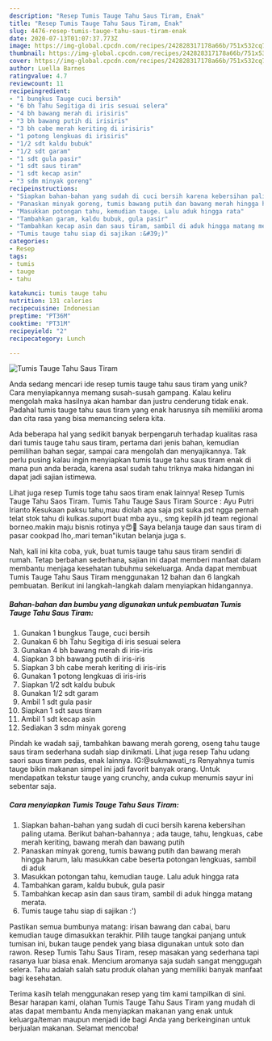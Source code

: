 ```yaml
---
description: "Resep Tumis Tauge Tahu Saus Tiram, Enak"
title: "Resep Tumis Tauge Tahu Saus Tiram, Enak"
slug: 4476-resep-tumis-tauge-tahu-saus-tiram-enak
date: 2020-07-13T01:07:37.773Z
image: https://img-global.cpcdn.com/recipes/242828317178a66b/751x532cq70/tumis-tauge-tahu-saus-tiram-foto-resep-utama.jpg
thumbnail: https://img-global.cpcdn.com/recipes/242828317178a66b/751x532cq70/tumis-tauge-tahu-saus-tiram-foto-resep-utama.jpg
cover: https://img-global.cpcdn.com/recipes/242828317178a66b/751x532cq70/tumis-tauge-tahu-saus-tiram-foto-resep-utama.jpg
author: Luella Barnes
ratingvalue: 4.7
reviewcount: 11
recipeingredient:
- "1 bungkus Tauge cuci bersih"
- "6 bh Tahu Segitiga di iris sesuai selera"
- "4 bh bawang merah di irisiris"
- "3 bh bawang putih di irisiris"
- "3 bh cabe merah keriting di irisiris"
- "1 potong lengkuas di irisiris"
- "1/2 sdt kaldu bubuk"
- "1/2 sdt garam"
- "1 sdt gula pasir"
- "1 sdt saus tiram"
- "1 sdt kecap asin"
- "3 sdm minyak goreng"
recipeinstructions:
- "Siapkan bahan-bahan yang sudah di cuci bersih karena kebersihan paling utama. Berikut bahan-bahannya ; ada tauge, tahu, lengkuas, cabe merah keriting, bawang merah dan bawang putih"
- "Panaskan minyak goreng, tumis bawang putih dan bawang merah hingga harum, lalu masukkan cabe beserta potongan lengkuas, sambil di aduk"
- "Masukkan potongan tahu, kemudian tauge. Lalu aduk hingga rata"
- "Tambahkan garam, kaldu bubuk, gula pasir"
- "Tambahkan kecap asin dan saus tiram, sambil di aduk hingga matang merata."
- "Tumis tauge tahu siap di sajikan :&#39;)"
categories:
- Resep
tags:
- tumis
- tauge
- tahu

katakunci: tumis tauge tahu 
nutrition: 131 calories
recipecuisine: Indonesian
preptime: "PT36M"
cooktime: "PT31M"
recipeyield: "2"
recipecategory: Lunch

---
```



![Tumis Tauge Tahu Saus Tiram](https://img-global.cpcdn.com/recipes/242828317178a66b/751x532cq70/tumis-tauge-tahu-saus-tiram-foto-resep-utama.jpg)

Anda sedang mencari ide resep tumis tauge tahu saus tiram yang unik? Cara menyiapkannya memang susah-susah gampang. Kalau keliru mengolah maka hasilnya akan hambar dan justru cenderung tidak enak. Padahal tumis tauge tahu saus tiram yang enak harusnya sih memiliki aroma dan cita rasa yang bisa memancing selera kita.

Ada beberapa hal yang sedikit banyak berpengaruh terhadap kualitas rasa dari tumis tauge tahu saus tiram, pertama dari jenis bahan, kemudian pemilihan bahan segar, sampai cara mengolah dan menyajikannya. Tak perlu pusing kalau ingin menyiapkan tumis tauge tahu saus tiram enak di mana pun anda berada, karena asal sudah tahu triknya maka hidangan ini dapat jadi sajian istimewa.

Lihat juga resep Tumis toge tahu saos tiram enak lainnya! Resep Tumis Tauge Tahu Saos Tiram. Tumis Tahu Tauge Saus Tiram Source : Ayu Putri Irianto Kesukaan paksu tahu,mau diolah apa saja pst suka.pst ngga pernah telat stok tahu di kulkas.suport buat mba ayu., smg kepilih jd team regional borneo.makin maju bisnis rotinya y😍💪 Saya belanja tauge dan saus tiram di pasar cookpad lho,.mari teman&#34;ikutan belanja juga s.


Nah, kali ini kita coba, yuk, buat tumis tauge tahu saus tiram sendiri di rumah. Tetap berbahan sederhana, sajian ini dapat memberi manfaat dalam membantu menjaga kesehatan tubuhmu sekeluarga. Anda dapat membuat Tumis Tauge Tahu Saus Tiram menggunakan 12 bahan dan 6 langkah pembuatan. Berikut ini langkah-langkah dalam menyiapkan hidangannya.

<!--inarticleads1-->

##### Bahan-bahan dan bumbu yang digunakan untuk pembuatan Tumis Tauge Tahu Saus Tiram:

1. Gunakan 1 bungkus Tauge, cuci bersih
1. Gunakan 6 bh Tahu Segitiga di iris sesuai selera
1. Gunakan 4 bh bawang merah di iris-iris
1. Siapkan 3 bh bawang putih di iris-iris
1. Siapkan 3 bh cabe merah keriting di iris-iris
1. Gunakan 1 potong lengkuas di iris-iris
1. Siapkan 1/2 sdt kaldu bubuk
1. Gunakan 1/2 sdt garam
1. Ambil 1 sdt gula pasir
1. Siapkan 1 sdt saus tiram
1. Ambil 1 sdt kecap asin
1. Sediakan 3 sdm minyak goreng


Pindah ke wadah saji, tambahkan bawang merah goreng, oseng tahu tauge saus tiram sederhana sudah siap dinikmati. Lihat juga resep Tahu udang saori saus tiram pedas, enak lainnya. IG:@sukmawati_rs Renyahnya tumis tauge bikin makanan simpel ini jadi favorit banyak orang. Untuk mendapatkan tekstur tauge yang crunchy, anda cukup menumis sayur ini sebentar saja. 

<!--inarticleads2-->

##### Cara menyiapkan Tumis Tauge Tahu Saus Tiram:

1. Siapkan bahan-bahan yang sudah di cuci bersih karena kebersihan paling utama. Berikut bahan-bahannya ; ada tauge, tahu, lengkuas, cabe merah keriting, bawang merah dan bawang putih
1. Panaskan minyak goreng, tumis bawang putih dan bawang merah hingga harum, lalu masukkan cabe beserta potongan lengkuas, sambil di aduk
1. Masukkan potongan tahu, kemudian tauge. Lalu aduk hingga rata
1. Tambahkan garam, kaldu bubuk, gula pasir
1. Tambahkan kecap asin dan saus tiram, sambil di aduk hingga matang merata.
1. Tumis tauge tahu siap di sajikan :&#39;)


Pastikan semua bumbunya matang: irisan bawang dan cabai, baru kemudian tauge dimasukkan terakhir. Pilih tauge tangkai panjang untuk tumisan ini, bukan tauge pendek yang biasa digunakan untuk soto dan rawon. Resep Tumis Tahu Saus Tiram, resep masakan yang sederhana tapi rasanya luar biasa enak. Mencium aromanya saja sudah sangat menggugah selera. Tahu adalah salah satu produk olahan yang memiliki banyak manfaat bagi kesehatan. 

Terima kasih telah menggunakan resep yang tim kami tampilkan di sini. Besar harapan kami, olahan Tumis Tauge Tahu Saus Tiram yang mudah di atas dapat membantu Anda menyiapkan makanan yang enak untuk keluarga/teman maupun menjadi ide bagi Anda yang berkeinginan untuk berjualan makanan. Selamat mencoba!
